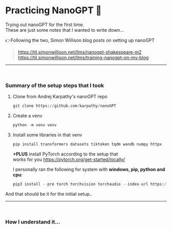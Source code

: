 # Practicing NanoGPT 🤖
 Trying out nanoGPT for the first time. </br>
 These are just some notes that I wanted to write down...

👉Following the two, Simon Willison blog posts on setting up nanoGPT
> https://til.simonwillison.net/llms/nanogpt-shakespeare-m2
> https://til.simonwillison.net/llms/training-nanogpt-on-my-blog


___
</br>

### Summary of the **setup** steps that I took

1. Clone from Andrej Karpathy's nanoGPT repo
    ```py
    git clone https://github.com/karpathy/nanoGPT
    ```
    
2.  Create a venv
    ```py
    python -m venv venv
    ```
    
3. Install some libraries in that venv
    ```py
    pip install transformers datasets tiktoken tqdm wandb numpy httpx
    ```
    **+PLUS** install PyTorch according to the setup that
    </br>
        works for you https://pytorch.org/get-started/locally/
    
    I personally ran the following for system with **windows, pip, python and cpu**:
    ```py
    pip3 install --pre torch torchvision torchaudio --index-url https://download.pytorch.org/whl/nightly/cpu
    ```

And that should be it for the initial setup..

___
</br>

### How I understand it...
